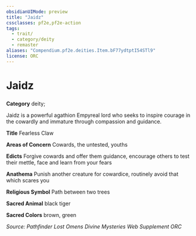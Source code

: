 ```yaml
---
obsidianUIMode: preview
title: "Jaidz"
cssclasses: pf2e,pf2e-action
tags:
  - trait/
  - category/deity
  - remaster
aliases: "Compendium.pf2e.deities.Item.bF77ydtptI54STl9"
license: ORC
---
```

# Jaidz

### 

**Category** deity; 




Jaidz is a powerful agathion Empyreal lord who seeks to inspire courage in the cowardly and immature through compassion and guidance.

**Title** Fearless Claw

**Areas of Concern** Cowards, the untested, youths

**Edicts** Forgive cowards and offer them guidance, encourage others to test their mettle, face and learn from your fears

**Anathema** Punish another creature for cowardice, routinely avoid that which scares you

**Religious Symbol** Path between two trees

**Sacred Animal** black tiger

**Sacred Colors** brown, green

*Source: Pathfinder Lost Omens Divine Mysteries Web Supplement*
*ORC*